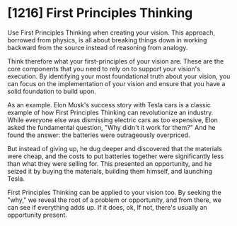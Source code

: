 # [1216] First Principles Thinking

Use First Principles Thinking when creating your vision. This approach, borrowed from physics, is all about breaking things down in working backward from the source instead of reasoning from analogy.

Think therefore what your first-principles of your vision are. These are the core components that you need to rely on to support your vision's execution. By identifying your most foundational truth about your vision, you can focus on the implementation of your vision and ensure that you have a solid foundation to build upon.

As an example. Elon Musk's success story with Tesla cars is a classic example of how First Principles Thinking can revolutionize an industry. While everyone else was dismissing electric cars as too expensive, Elon asked the fundamental question, "Why didn't it work for them?" And he found the answer: the batteries were outrageously overpriced.

But instead of giving up, he dug deeper and discovered that the materials were cheap, and the costs to put batteries together were significantly less than what they were selling for. This presented an opportunity, and he seized it by buying the materials, building them himself, and launching Tesla.

First Principles Thinking can be applied to your vision too. By seeking the "why," we reveal the root of a problem or opportunity, and from there, we can see if everything adds up. If it does, ok, If not, there's usually an opportunity present.

